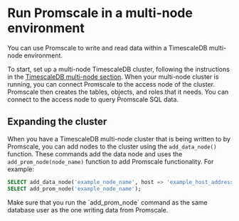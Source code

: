 # Run Promscale in a multi-node environment
You can use Promscale to write and read data within a TimescaleDB multi-node
environment.

To start, set up a multi-node TimescaleDB cluster, following the instructions in
the [TimescaleDB multi-node section][db-multinode]. When your multi-node cluster
is running, you can connect Promscale to the access node of the cluster.
Promscale then creates the tables, objects, and roles that it needs. You can
connect to the access node to  query Promscale SQL data.

## Expanding the cluster
When you have a TimescaleDB multi-node cluster that is being written to by
Promscale, you can add nodes to the cluster using the `add_data_node()`
function. These commands add the data node and uses the
`add_prom_node(node_name)` function to add Promscale functionality. For example:
```sql
SELECT add_data_node('example_node_name', host => 'example_host_address')
SELECT add_prom_node('example_node_name');
```

<highlight type="note">
Make sure that you run the `add_prom_node` command as the same database user as
the one writing data from Promscale.
</highlight>

[db-multinode]: timescaledb/:currentVersion:/how-to-guides/multinode-timescaledb/multinode-setup/

